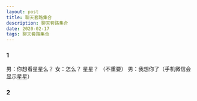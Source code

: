 ```yaml
---
layout: post
title: 聊天套路集合
description: 聊天套路集合
date: 2020-02-17
tags: 聊天套路集合 
---
```


### 1

男：你想看星星么？
女：怎么？ 星星？  （不重要）
男：我想你了（手机微信会显示星星）

### 2

